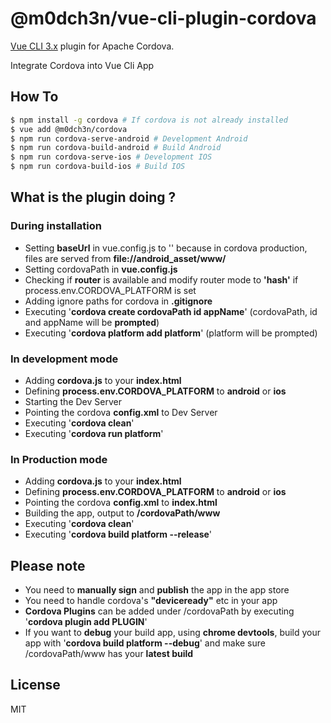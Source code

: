 # @m0dch3n/vue-cli-plugin-cordova
[Vue CLI 3.x](https://github.com/vuejs/vue-cli) plugin for Apache Cordova.

Integrate Cordova into Vue Cli App

## How To
```sh
$ npm install -g cordova # If cordova is not already installed
$ vue add @m0dch3n/cordova
$ npm run cordova-serve-android # Development Android
$ npm run cordova-build-android # Build Android
$ npm run cordova-serve-ios # Development IOS
$ npm run cordova-build-ios # Build IOS
```
## What is the plugin doing ?
### During installation

* Setting **baseUrl** in vue.config.js to '' because in cordova production, files are served from **file://android_asset/www/** 
* Setting cordovaPath in **vue.config.js** 
* Checking if **router** is available and modify router mode to **'hash'** if process.env.CORDOVA_PLATFORM is set
* Adding ignore paths for cordova in **.gitignore**
* Executing '**cordova create cordovaPath id appName**' (cordovaPath, id and appName will be **prompted**)
* Executing '**cordova platform add platform**' (platform will be prompted) 

### In development mode

* Adding **cordova.js** to your **index.html**
* Defining **process.env.CORDOVA_PLATFORM** to **android** or **ios**
* Starting the Dev Server
* Pointing the cordova **config.xml** to Dev Server
* Executing '**cordova clean**'
* Executing '**cordova run platform**'

### In Production mode
* Adding **cordova.js** to your **index.html**
* Defining **process.env.CORDOVA_PLATFORM** to **android** or **ios**
* Pointing the cordova **config.xml** to **index.html**
* Building the app, output to **/cordovaPath/www**
* Executing '**cordova clean**'
* Executing '**cordova build platform  --release**'

## Please note

* You need to **manually sign** and **publish** the app in the app store
* You need to handle cordova's **"deviceready"** etc in your app
* **Cordova Plugins** can be added under /cordovaPath by executing '**cordova plugin add PLUGIN**' 
* If you want to **debug** your build app, using **chrome devtools**, build your app with '**cordova build platform --debug**' and make sure /cordovaPath/www has your **latest build**

## License
MIT
